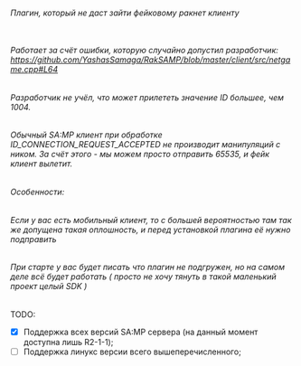 ###### Плагин, который не даст зайти фейковому ракнет клиенту <br><br>
###### Работает за счёт ошибки, которую случайно допустил разработчик: https://github.com/YashasSamaga/RakSAMP/blob/master/client/src/netgame.cpp#L64
###### Разработчик не учёл, что может прилететь значение ID большее, чем 1004.
###### Обычный SA:MP клиент при обработке ID_CONNECTION_REQUEST_ACCEPTED не производит манипуляций с ником. За счёт этого - мы можем просто отправить 65535, и фейк клиент вылетит.

###### Особенности:

###### Если у вас есть мобильный клиент, то с большей вероятностью там так же допущена такая оплошность, и перед установкой плагина её нужно подправить
###### При старте у вас будет писать что плагин не подгружен, но на самом деле всё будет работать ( просто не хочу тянуть в такой маленький проект целый SDK )

TODO:
- [X] Поддержка всех версий SA:MP сервера (на данный момент доступна лишь R2-1-1);
- [ ] Поддержка линукс версии всего вышеперечисленного;
